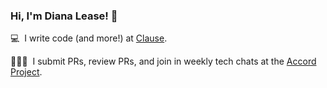 ### Hi, I'm Diana Lease! 👋 

💻&nbsp;&nbsp;I write code (and more!) at [Clause](https://clause.io/).

👩🏼‍⚖️&nbsp;&nbsp;I submit PRs, review PRs, and join in weekly tech chats at the [Accord Project](https://github.com/accordproject).

<!--
**DianaLease/DianaLease** is a ✨ _special_ ✨ repository because its `README.md` (this file) appears on your GitHub profile.

Here are some ideas to get you started:

- 🔭 I’m currently working on ...
- 🌱 I’m currently learning ...
- 👯 I’m looking to collaborate on ...
- 🤔 I’m looking for help with ...
- 💬 Ask me about ...
- 📫 How to reach me: ...
- 😄 Pronouns: ...
- ⚡ Fun fact: ...
-->
